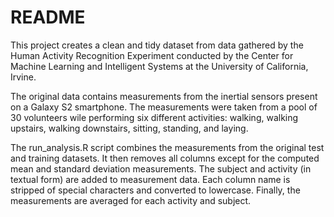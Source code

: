 README
======

This project creates a clean and tidy dataset from data gathered by
the Human Activity Recognition Experiment conducted by the Center
for Machine Learning and Intelligent Systems at the University of
California, Irvine.

The original data contains measurements from the inertial sensors present
on a Galaxy S2 smartphone. The measurements were taken from a pool of 30
volunteers wile performing six different activities: walking, walking
upstairs, walking downstairs, sitting, standing, and laying.

The run_analysis.R script combines the measurements from the original
test and training datasets. It then removes all columns except for
the computed mean and standard deviation measurements. The subject
and activity (in textual form) are added to measurement data. Each
column name is stripped of special characters and converted to
lowercase. Finally, the measurements are averaged for each activity
and subject.

